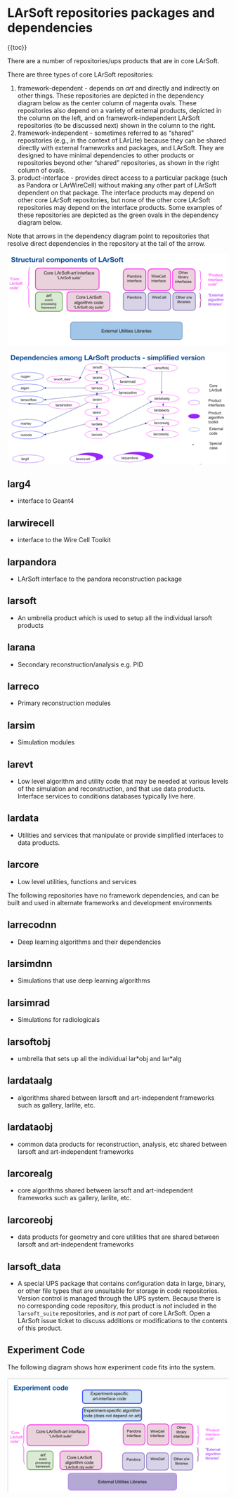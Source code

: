 # LArSoft repositories packages and dependencies

{{toc}}

There are a number of repositories/ups products that are in core LArSoft.

There are three types of core LArSoft repositories:

1.  framework-dependent - depends on *art* and directly and indirectly on other things. These repositories are depicted in the dependency diagram below as the center column of magenta ovals. These repositories also depend on a variety of external products, depicted in the column on the left, and on framework-independent LArSoft repositories (to be discussed next) shown in the column to the right.
2.  framework-independent - sometimes referred to as “shared” repositories (e.g., in the context of LArLite) because they can be shared directly with external frameworks and packages, and LArSoft. They are designed to have minimal dependencies to other products or repositories beyond other “shared” repositories, as shown in the right column of ovals.
3.  product-interface - provides direct access to a particular package (such as Pandora or LArWireCell) without making any other part of LArSoft dependent on that package. The interface products may depend on other core LArSoft repositories, but none of the other core LArSoft repositories may depend on the interface products. Some examples of these repositories are depicted as the green ovals in the dependency diagram below.

Note that arrows in the dependency diagram point to repositories that resolve direct dependencies in the repository at the tail of the arrow.

![structural.png](/assets/img/larsoft/structural.png)

![dependencies.png](/assets/img/larsoft/dependencies.png)

## larg4

-   interface to Geant4

## larwirecell

-   interface to the Wire Cell Toolkit

## larpandora

-   LArSoft interface to the pandora reconstruction package

## larsoft

-   An umbrella product which is used to setup all the individual larsoft products

## larana

-   Secondary reconstruction/analysis e.g. PID

## larreco

-   Primary reconstruction modules

## larsim

-   Simulation modules

## larevt

-   Low level algorithm and utility code that may be needed at various levels of the simulation and reconstruction, and that use data products. Interface services to conditions databases typically live here.

## lardata

-   Utilities and services that manipulate or provide simplified interfaces to data products.

## larcore

-   Low level utilities, functions and services

The following repositories have no framework dependencies, and can be built and used in alternate frameworks and development environments

## larrecodnn

-   Deep learning algorithms and their dependencies

## larsimdnn

-   Simulations that use deep learning algorithms

## larsimrad

-   Simulations for radiologicals

## larsoftobj

-   umbrella that sets up all the individual lar\*obj and lar\*alg

## lardataalg

-   algorithms shared between larsoft and art-independent frameworks such as gallery, larlite, etc.

## lardataobj

-   common data products for reconstruction, analysis, etc shared between larsoft and art-independent frameworks

## larcorealg

-   core algorithms shared between larsoft and art-independent frameworks such as gallery, larlite, etc.

## larcoreobj

-   data products for geometry and core utilities that are shared between larsoft and art-independent frameworks

## larsoft_data

-   A special UPS package that contains configuration data in large, binary, or other file types that are unsuitable for storage in code repositories. Version control is managed through the UPS system. Because there is no corresponding code repository, this product is *not* included in the `larsoft_suite` repositories, and *is not* part of core LArSoft. Open a LArSoft issue ticket to discuss additions or modifications to the contents of this product.

## Experiment Code

The following diagram shows how experiment code fits into the system.

![experimentcode.png](/assets/img/larsoft/experimentcode.png)
